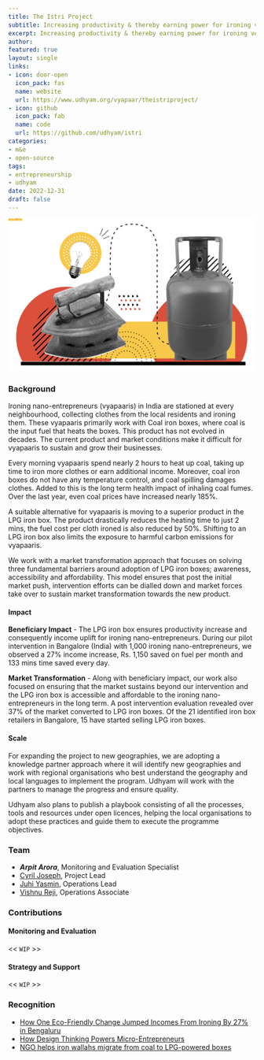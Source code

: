 ```yaml
---
title: The Istri Project
subtitle: Increasing productivity & thereby earning power for ironing vendors, by driving conversion to a superior product from their current traditional coal iron boxes.
excerpt: Increasing productivity & thereby earning power for ironing vendors, by driving conversion to a superior product from their current traditional coal iron boxes.
author:
featured: true
layout: single
links:
- icon: door-open
  icon_pack: fas
  name: website
  url: https://www.udhyam.org/vyapaar/theistriproject/
- icon: github
  icon_pack: fab
  name: code
  url: https://github.com/udhyam/istri
categories:
- m&e
- open-source
tags:
- entrepreneurship
- udhyam
date: 2022-12-31
draft: false
---
```


![Istri Logo](featured.png)

### Background

Ironing nano-entrepreneurs (vyapaaris) in India are stationed at every neighbourhood, collecting clothes from the local residents and ironing them. These vyapaaris primarily work with Coal iron boxes, where coal is the input fuel that heats the boxes. This product has not evolved in decades. The current product and market conditions make it difficult for vyapaaris to sustain and grow their businesses.

Every morning vyapaaris spend nearly 2 hours to heat up coal, taking up time to iron more clothes or earn additional income. Moreover, coal iron boxes do not have any temperature control, and coal spilling damages clothes. Added to this is the long term health impact of inhaling coal fumes. Over the last year, even coal prices have increased nearly 185%.

A suitable alternative for vyapaaris is moving to a superior product in the LPG iron box. The product drastically reduces the heating time to just 2 mins, the fuel cost per cloth ironed is also reduced by 50%. Shifting to an LPG iron box also limits the exposure to harmful carbon emissions for vyapaaris.

We work with a market transformation approach that focuses on solving three fundamental barriers around adoption of LPG iron boxes; awareness, accessibility and affordability. This model ensures that post the initial market push, intervention efforts can be dialled down and market forces take over to sustain market transformation towards the new product.

#### Impact

**Beneficiary Impact** - The LPG iron box ensures productivity increase and consequently income uplift for ironing nano-entrepreneurs. During our pilot intervention in Bangalore (India) with 1,000 ironing nano-entrepreneurs, we observed a 27% income increase, Rs. 1,150 saved on fuel per month and 133 mins time saved every day.

**Market Transformation** - Along with beneficiary impact, our work also focused on ensuring that the market sustains beyond our intervention and the LPG iron box is accessible and affordable to the ironing nano-entrepreneurs in the long term. A post intervention evaluation revealed over 37% of the market converted to LPG iron boxes. Of the 21 identified iron box retailers in Bangalore, 15 have started selling LPG iron boxes.

#### Scale

For expanding the project to new geographies, we are adopting a knowledge partner approach where it will identify new geographies and work with regional organisations who best understand the geography and local languages to implement the program. Udhyam will work with the partners to manage the progress and ensure quality. 

Udhyam also plans to publish a playbook consisting of all the processes, tools and resources under open licences, helping the local organisations to adopt these practices and guide them to execute the programme objectives. 

### Team

- **_Arpit Arora_**, Monitoring and Evaluation Specialist
- [Cyril Joseph](), Project Lead
- [Juhi Yasmin](), Operations Lead
- [Vishnu Reji](), Operations Associate

### Contributions

#### Monitoring and Evaluation

<< `WIP` >>

#### Strategy and Support

<< `WIP` >>

### Recognition

- [How One Eco-Friendly Change Jumped Incomes From Ironing By 27% in Bengaluru](https://www.thebetterindia.com/201894/bengaluru-ironing-clothes-cost-income-system-coal-iron-press-eco-friendly/)
- [How Design Thinking Powers Micro-Entrepreneurs](https://thehardcopy.co/how-design-thinking-powers-micro-entrepreneurs/)
- [NGO helps iron wallahs migrate from coal to LPG-powered boxes](https://www.thehindu.com/news/cities/bangalore/ngo-helps-iron-wallahs-migrate-from-coal-to-lpg-powered-boxes/article37948615.ece)
